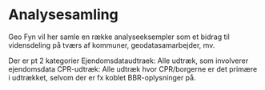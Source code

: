 # Analysesamling
Geo Fyn vil her samle en række analyseeksempler som et bidrag til vidensdeling på tværs af kommuner, geodatasamarbejder, mv.

Der er pt 2 kategorier
Ejendomsdataudtraek: Alle udtræk, som involverer ejendomsdata
CPR-udtræk: Alle udtræk hvor CPR/borgerne er det primære i udtrækket, selvom der er fx koblet BBR-oplysninger på.

